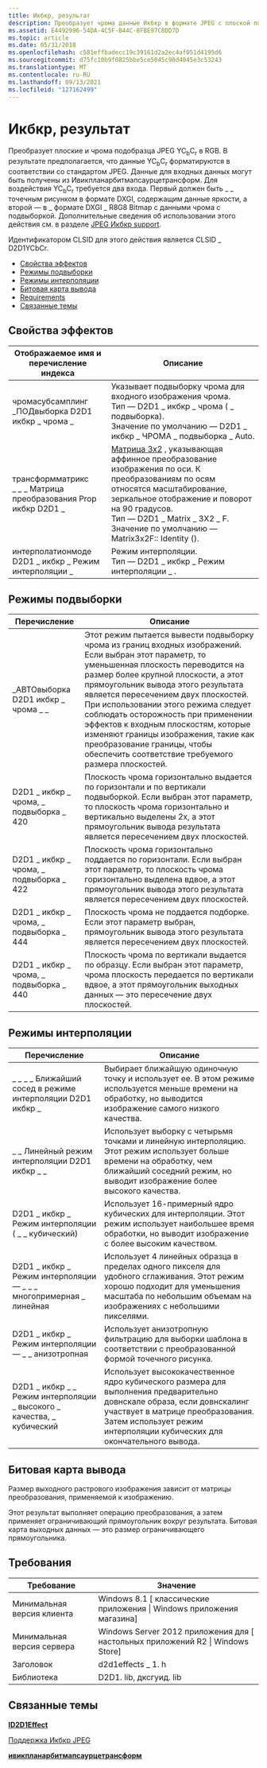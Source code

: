 ```yaml
---
title: Икбкр, результат
description: Преобразует чрома данные Икбкр в формате JPEG с плоской подвыборкой в RGB.
ms.assetid: E4492996-54DA-4C5F-B44C-8FBE97C8DD7D
ms.topic: article
ms.date: 05/31/2018
ms.openlocfilehash: c581effbadecc19c39161d2a2ec4af051d4195d6
ms.sourcegitcommit: d75fc10b9f0825bbe5ce5045c90d4045e3c53243
ms.translationtype: MT
ms.contentlocale: ru-RU
ms.lasthandoff: 09/13/2021
ms.locfileid: "127162499"
---
```

# <a name="ycbcr-effect"></a>Икбкр, результат

Преобразует плоские и чрома подобразца JPEG YC<sub>b</sub>C<sub>r</sub> в RGB. В результате предполагается, что данные YC<sub>b</sub>C<sub>r</sub> форматируются в соответствии со стандартом JPEG. Данные для входных данных могут быть получены из Ивикпланарбитмапсаурцетрансформ. Для воздействия YC<sub>b</sub>C<sub>r</sub> требуется два входа. Первый должен быть \_ \_ точечным рисунком в формате DXGI, содержащим данные яркости, а второй — в \_ формате DXGI \_ R8G8 Bitmap с данными чрома с подвыборкой. Дополнительные сведения об использовании этого действия см. в разделе [JPEG Икбкр support](/windows/desktop/wic/jpeg-ycbcr-support).

Идентификатором CLSID для этого действия является CLSID \_ D2D1YCbCr.

-   [Свойства эффектов](#effect-properties)
-   [Режимы подвыборки](#subsampling-modes)
-   [Режимы интерполяции](#interpolation-modes)
-   [Битовая карта вывода](#output-bitmap)
-   [Requirements](#requirements)
-   [Связанные темы](#related-topics)

## <a name="effect-properties"></a>Свойства эффектов



| Отображаемое имя и перечисление индекса                                          | Описание                                                                                                                                                                                                                                                                                             |
|-----------------------------------------------------------------------------|---------------------------------------------------------------------------------------------------------------------------------------------------------------------------------------------------------------------------------------------------------------------------------------------------------|
| чромасубсамплинг<br/> \_ПОДвыборка D2D1 икбкр \_ чрома \_<br/>    | Указывает подвыборку чрома для входного изображения чрома. <br/> Тип — D2D1 \_ икбкр \_ чрома ( \_ подвыборка).<br/> Значение по умолчанию — D2D1 \_ икбкр \_ ЧРОМА \_ подвыборка \_ Auto.<br/>                                                                                                |
| трансформматрикс <br/> \_ \_ \_ Матрица преобразования Prop икбкр D2D1 \_<br/> | [Матрица 3x2](/previous-versions/dotnet/netframework-3.0/ms750596(v=vs.85)) , указывающая аффинное преобразование изображения по оси. К преобразованиям по осям относятся масштабирование, зеркальное отображение и поворот на 90 градусов. <br/> Тип — D2D1 \_ Matrix \_ 3X2 \_ F.<br/> Значение по умолчанию — Matrix3x2F:: Identity ().<br/> |
| интерполатионмоде<br/> D2D1 \_ икбкр \_ Режим интерполяции \_<br/>    | Режим интерполяции.<br/> Тип — D2D1 \_ икбкр \_ Режим интерполяции \_ .<br/>                                                                                                                                                                                                             |



 

## <a name="subsampling-modes"></a>Режимы подвыборки



| Перечисление                                       | Описание                                                                                                                                                                                                                                                                                                                                                                                                                                                                                  |
|---------------------------------------------------|----------------------------------------------------------------------------------------------------------------------------------------------------------------------------------------------------------------------------------------------------------------------------------------------------------------------------------------------------------------------------------------------------------------------------------------------------------------------------------------------|
| \_АВТОвыборка D2D1 икбкр \_ чрома \_ \_<br/> | Этот режим пытается вывести подвыборку чрома из границ входных изображений. Если выбран этот параметр, то уменьшенная плоскость переводится на размер более крупной плоскости, а этот прямоугольник вывода этого результата является пересечением двух плоскостей. При использовании этого режима следует соблюдать осторожность при применении эффектов к входным плоскостям, которые изменяют границы изображения, такие как преобразование границы, чтобы обеспечить соответствие требуемого размера плоскостей. <br/> |
| D2D1 \_ икбкр \_ чрома, \_ подвыборка \_ 420<br/>  | Плоскость чрома горизонтально выдается по горизонтали и по вертикали подвыборкой. Если выбран этот параметр, то плоскость чрома горизонтально и вертикально выделены 2x, а этот прямоугольник вывода результата является пересечением двух плоскостей.<br/>                                                                                                                                                                                                                          |
| D2D1 \_ икбкр \_ чрома, \_ подвыборка \_ 422<br/>  | Плоскость чрома горизонтально поддается по горизонтали. Если выбран этот параметр, то плоскость чрома горизонтально выделена вдвое, а этот прямоугольник вывода этого результата является пересечением двух плоскостей.<br/>                                                                                                                                                                                                                                                                        |
| D2D1 \_ икбкр \_ чрома, \_ подвыборка \_ 444<br/>  | Плоскость чрома не поддается подборке. Если этот параметр выбран, прямоугольник вывода этого результата является пересечением двух плоскостей.<br/>                                                                                                                                                                                                                                                                                                                                            |
| D2D1 \_ икбкр \_ чрома, \_ подвыборка \_ 440<br/>  | Плоскость чрома по вертикали выдается по образцу. Если выбран этот параметр, чрома плоскость передается по вертикали вдвое, а этот прямоугольник выходных данных — это пересечение двух плоскостей.<br/>                                                                                                                                                                                                                                                                            |



 

## <a name="interpolation-modes"></a>Режимы интерполяции



| Перечисление                                             | Описание                                                                                                                                                                                          |
|---------------------------------------------------------|------------------------------------------------------------------------------------------------------------------------------------------------------------------------------------------------------|
| \_ \_ \_ \_ Ближайший сосед в режиме интерполяции D2D1 икбкр \_     | Выбирает ближайшую одиночную точку и использует ее. В этом режиме используется меньше времени на обработку, но выводится изображение самого низкого качества.                                                                           |
| \_ \_ Линейный режим интерполяции D2D1 икбкр \_ \_                | Использует выборку с четырьмя точками и линейную интерполяцию. Этот режим использует больше времени на обработку, чем ближайший соседний режим, но выводит изображение более высокого качества.                                           |
| D2D1 \_ икбкр \_ Режим интерполяции ( \_ \_ кубический)                 | Использует 16-примерный ядро кубических для интерполяции. Этот режим использует наибольшее время обработки, но выводит изображение с более высоким качеством.                                                                        |
| D2D1 \_ икбкр \_ Режим интерполяции — \_ \_ \_ многопримерная \_ линейная | Использует 4 линейных образца в пределах одного пикселя для удобного сглаживания. Этот режим хорошо подходит для уменьшения масштаба по небольшим объемам на изображениях с небольшими пикселями.                                              |
| D2D1 \_ икбкр \_ Режим интерполяции — \_ \_ анизотропная           | Использует анизотропную фильтрацию для выборки шаблона в соответствии с преобразованной формой точечного рисунка.                                                                                                     |
| D2D1 \_ икбкр \_ \_ Режим интерполяции \_ высокого \_ качества, \_ кубический  | Использует высококачественное ядро кубического размера для выполнения предварительно довнскале образа, если довнскалинг участвует в матрице преобразования. Затем использует режим интерполяции кубических для окончательного вывода. |



 

## <a name="output-bitmap"></a>Битовая карта вывода

Размер выходного растрового изображения зависит от матрицы преобразования, применяемой к изображению.

Этот результат выполняет операцию преобразования, а затем применяет ограничивающий прямоугольник вокруг результата. Битовая карта выходных данных — это размер ограничивающего прямоугольника.

## <a name="requirements"></a>Требования



| Требование | Значение |
|--------------------------|---------------------------------------------------------------|
| Минимальная версия клиента | Windows 8.1 \[ классические приложения \| Windows приложения магазина\]            |
| Минимальная версия сервера | Windows Server 2012 приложения для \[ настольных приложений R2 \| Windows Store\] |
| Заголовок                   | d2d1effects \_ 1. h                                              |
| Библиотека                  | D2D1. lib, дксгуид. lib                                          |



 

## <a name="related-topics"></a>Связанные темы

<dl> <dt>

[**ID2D1Effect**](/windows/win32/api/d2d1_1/nn-d2d1_1-id2d1effect)
</dt> <dt>

[Поддержка Икбкр JPEG](/windows/desktop/wic/jpeg-ycbcr-support)
</dt> <dt>

[**ивикпланарбитмапсаурцетрансформ**](/windows/desktop/api/wincodec/nn-wincodec-iwicplanarbitmapsourcetransform)
</dt> </dl>

 

